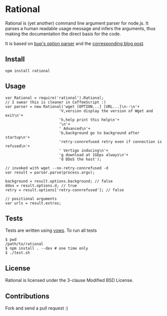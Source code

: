 Rational
========

Rational is (yet another) command line argument parser for node.js. It parses a human readable usage message and infers the arguments, thus making the documentation the direct basis for the code.

It is based on [bup's option
parser](https://github.com/apenwarr/bup/blob/master/lib/bup/options.py) and the
[corresponding blog post](http://apenwarr.ca/log/?m=201111#02).

## Install

    npm install rational

## Usage

    var Rational = require('rational').Rational;
    // I swear this is cleaner in CoffeeScript :)
    var parser = new Rational('wget [OPTION...] [URL...]\n--\n'+
                            'V,version display the version of Wget and exit\n'+
                            'h,help print this help\n'+
                            '\n'+
                            ' Advanced\n'+
                            'b,background go to background after startup\n'+
                            'retry-connrefused retry even if connection is refused\n'+
                            ' Vertigo inducing\n'+
                            'g download at 1Gbps always\n'+
                            'd DDoS the host');

    // invoked with wget --no-retry-connrefused -d
    var result = parser.parse(process.argv);

    background = result.options.background; // false
    ddos = result.options.d; // true
    retry = result.options['retry-connrefused']; // false

    // positional arguments
    var urls = result.extras;

## Tests

Tests are written using [vows](http://www.vowsjs.org). To run all tests

    $ pwd
    /path/to/rational
    $ npm install . --dev # one time only
    $ ./test.sh

## License

Rational is licensed under the 3-clause Modified BSD License.

## Contributions

Fork and send a pull request :)
